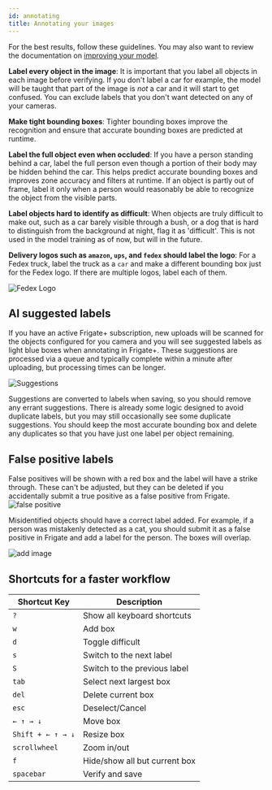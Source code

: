 ```yaml
---
id: annotating
title: Annotating your images
---
```


For the best results, follow these guidelines. You may also want to review the documentation on [improving your model](./index.md#improving-your-model).

**Label every object in the image**: It is important that you label all objects in each image before verifying. If you don't label a car for example, the model will be taught that part of the image is _not_ a car and it will start to get confused. You can exclude labels that you don't want detected on any of your cameras.

**Make tight bounding boxes**: Tighter bounding boxes improve the recognition and ensure that accurate bounding boxes are predicted at runtime.

**Label the full object even when occluded**: If you have a person standing behind a car, label the full person even though a portion of their body may be hidden behind the car. This helps predict accurate bounding boxes and improves zone accuracy and filters at runtime. If an object is partly out of frame, label it only when a person would reasonably be able to recognize the object from the visible parts.

**Label objects hard to identify as difficult**: When objects are truly difficult to make out, such as a car barely visible through a bush, or a dog that is hard to distinguish from the background at night, flag it as 'difficult'. This is not used in the model training as of now, but will in the future.

**Delivery logos such as `amazon`, `ups`, and `fedex` should label the logo**: For a Fedex truck, label the truck as a `car` and make a different bounding box just for the Fedex logo. If there are multiple logos, label each of them.

![Fedex Logo](/img/plus/fedex-logo.jpg)

## AI suggested labels

If you have an active Frigate+ subscription, new uploads will be scanned for the objects configured for you camera and you will see suggested labels as light blue boxes when annotating in Frigate+. These suggestions are processed via a queue and typically complete within a minute after uploading, but processing times can be longer.

![Suggestions](/img/plus/suggestions.webp)

Suggestions are converted to labels when saving, so you should remove any errant suggestions. There is already some logic designed to avoid duplicate labels, but you may still occasionally see some duplicate suggestions. You should keep the most accurate bounding box and delete any duplicates so that you have just one label per object remaining.

## False positive labels

False positives will be shown with a red box and the label will have a strike through. These can't be adjusted, but they can be deleted if you accidentally submit a true positive as a false positive from Frigate.
![false positive](/img/plus/false-positive.jpg)

Misidentified objects should have a correct label added. For example, if a person was mistakenly detected as a cat, you should submit it as a false positive in Frigate and add a label for the person. The boxes will overlap.

![add image](/img/plus/false-positive-overlap.jpg)

## Shortcuts for a faster workflow

| Shortcut Key      | Description                   |
| ----------------- | ----------------------------- |
| `?`               | Show all keyboard shortcuts   |
| `w`               | Add box                       |
| `d`               | Toggle difficult              |
| `s`               | Switch to the next label      |
| `S`               | Switch to the previous label  |
| `tab`             | Select next largest box       |
| `del`             | Delete current box            |
| `esc`             | Deselect/Cancel               |
| `← ↑ → ↓`         | Move box                      |
| `Shift + ← ↑ → ↓` | Resize box                    |
| `scrollwheel`     | Zoom in/out                   |
| `f`               | Hide/show all but current box |
| `spacebar`        | Verify and save               |
